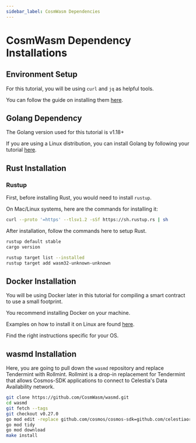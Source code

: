 ```yaml
---
sidebar_label: CosmWasm Dependencies
---
```


# CosmWasm Dependency Installations

## Environment Setup

For this tutorial, you will be using `curl` and `jq` as helpful
tools.

You can follow the guide on installing them [here](./environment.mdx#setting-up-dependencies).

## Golang Dependency

The Golang version used for this tutorial is v1.18+

If you are using a Linux distribution, you can install Golang
by following your tutorial [here](./environment.mdx#install-golang).

## Rust Installation

### Rustup

First, before installing Rust, you would need to install `rustup`.

On Mac/Linux systems, here are the commands for installing it:

```sh
curl --proto '=https' --tlsv1.2 -sSf https://sh.rustup.rs | sh
```

After installation, follow the commands here to setup Rust.

```sh
rustup default stable
cargo version

rustup target list --installed
rustup target add wasm32-unknown-unknown
```

## Docker Installation

You will be using Docker later in this tutorial for compiling a smart contract
to use a small footprint.

You recommend installing Docker on your machine.

Examples on how to install it on Linux are found [here](https://docs.docker.com/engine/install/ubuntu/).

Find the right instructions specific for your OS.

## wasmd Installation

Here, you are going to pull down the `wasmd` repository and replace Tendermint
with Rollmint. Rollmint is a drop-in replacement for Tendermint that allows
Cosmos-SDK applications to connect to Celestia's Data Availability network.

```sh
git clone https://github.com/CosmWasm/wasmd.git
cd wasmd
git fetch --tags
git checkout v0.27.0
go mod edit -replace github.com/cosmos/cosmos-sdk=github.com/celestiaorg/cosmos-sdk-rollmint@v0.46.1-rollmint-v0.4.0
go mod tidy 
go mod download
make install
```
